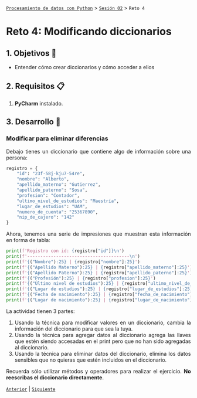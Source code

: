 [`Procesamiento de datos con Python`](../../Readme.md) > [`Sesión 02`](../Readme.md) > `Reto 4`

# Reto 4: Modificando diccionarios

<div style="text-align: justify;">

## 1. Objetivos :dart:

- Entender cómo crear diccionarios y cómo acceder a ellos

## 2. Requisitos :clipboard:

1. **PyCharm** instalado.

## 3. Desarrollo :rocket:

### Modificar para eliminar diferencias

Debajo tienes un diccionario que contiene algo de información sobre una persona:

```python
registro = {
    "id": "23f-58j-kju7-54re",
    "nombre": "Alberto",
    "apellido_materno": "Gutierrez",
    "apellido_paterno": "Sosa",
    "profesion": "Contador",
    "ultimo_nivel_de_estudios": "Maestría",
    "lugar_de_estudios": "UAM",
    "numero_de_cuenta": "25367890",
    "nip_de_cajero": "142"
}
```

Ahora, tenemos una serie de impresiones que muestran esta información en forma de tabla:

```python
print(f'Registro con id: {registro["id"]}\n')
print(f'---------------------------------------\n')
print(f'{("Nombre"):25} | {registro["nombre"]:25}')
print(f'{("Apellido Materno"):25} | {registro["apellido_materno"]:25}')
print(f'{("Apellido Paterno"):25} | {registro["apellido_paterno"]:25}')
print(f'{("Profesión"):25} | {registro["profesion"]:25}')
print(f'{("Último nivel de estudios"):25} | {registro["ultimo_nivel_de_estudios"]:25}')
print(f'{("Lugar de estudios"):25} | {registro["lugar_de_estudios"]:25}')
print(f'{("Fecha de nacimiento"):25} | {registro["fecha_de_nacimiento"]:25}')
print(f'{("Lugar de nacimiento"):25} | {registro["lugar_de_nacimiento"]:25}')
```

La actividad tienen 3 partes:

1. Usando la técnica para modificar valores en un diccionario, cambia la información del diccionario para que sea la tuya.
1. Usando la técnica para agregar datos al diccionario agrega las llaves que estén siendo accesadas en el print pero que no han sido agregadas al diccionario.
1. Usando la técnica para eliminar datos del diccionario, elimina los datos sensibles que no quieras que estén incluidos en el diccionario.

Recuerda sólo utilizar métodos y operadores para realizar el ejercicio. **No reescribas el diccionario directamente**.

[`Anterior`](../Readme.md) | [`Siguiente`](../Readme.md)

</div>